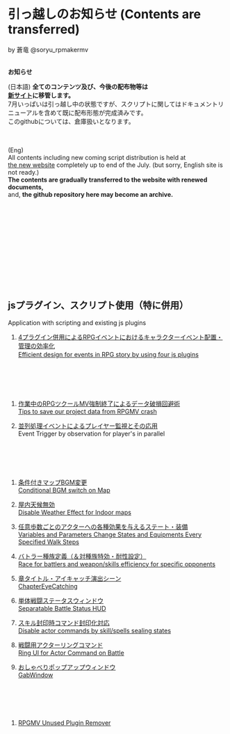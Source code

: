 # 引っ越しのお知らせ (Contents are transferred)

by 蒼竜 @soryu_rpmakermv    
<br>


**お知らせ** <br>

(日本語)
**全てのコンテンツ及び、今後の配布物等は**<br>
**[新サイト](http://dragonflare.dip.jp/dcave/)に移管します。**<br>
7月いっぱいは引っ越し中の状態ですが、スクリプトに関してはドキュメントリニューアルを含めて既に配布形態が完成済みです。<br>
このgithubについては、倉庫扱いとなります。<br><br><br>

(Eng)<br>
All contents including new coming script distribution is held at <br>
[the new website](http://dragonflare.dip.jp/dcave/) completely up to end of the July. (but sorry, English site is not ready.) <br>
**The contents are gradually transferred to the website with renewed documents,** <br>
and, **the github repository here may become an archive.**


<br><br><br><br><br><br><br><br><br><br><br>



                   
<h2 id="tag1">jsプラグイン、スクリプト使用（特に併用）</h2>
Application with scripting and existing js plugins

<br>

1. [4プラグイン併用によるRPGイベントにおけるキャラクターイベント配置・管理の効率化](https://github.com/soryu-rmv/rmv_tech01)     
[Efficient design for events in RPG story by using four js plugins](https://github.com/soryu-rmv/rmv_tech01/blob/master/en.md)　    


<br><br>




<br>

1. [作業中のRPGツクールMV強制終了によるデータ破損回避術](https://github.com/soryu-rmv/rpgmv_crash)     
   [Tips to save our project data from RPGMV crash](https://github.com/soryu-rmv/rpgmv_crash/blob/master/en.md)    
   

2. [並列処理イベントによるプレイヤー監視とその応用](https://github.com/soryu-rmv/rpgmv_parallel)     
   Event Trigger by observation for player's in parallel   




<br><br>

<br>

1. [条件付きマップBGM変更](https://github.com/soryu-rmv/MapBGM_EventSwitch)    
   [Conditional BGM switch on Map](https://github.com/soryu-rmv/MapBGM_EventSwitch/blob/master/en.md)   
   
2. [屋内天候無効](https://github.com/soryu-rmv/Outdoor_Weather)    
   [Disable Weather Effect for Indoor maps](https://github.com/soryu-rmv/Outdoor_Weather/blob/master/en.md)   
   
3. [任意歩数ごとのアクターへの各種効果を与えるステート・装備](https://github.com/soryu-rmv/ParameterEffectsByWalk)   
   [Variables and Parameters Change States and Equipments Every Specified Walk Steps](https://github.com/soryu-rmv/ParameterEffectsByWalk/blob/master/en.md)   

4. [バトラー種族定義（＆対種族特効・耐性設定）](https://github.com/soryu-rmv/race4battler) <br>
   [Race for battlers and weapon/skills efficiency for specific opponents](https://github.com/soryu-rmv/race4battler/blob/master/en.md)

5. [章タイトル・アイキャッチ演出シーン](https://github.com/soryu-rmv/ChapterTitleScene) <br>
   [ChapterEyeCatching](https://github.com/soryu-rmv/ChapterTitleScene/blob/master/en.md) <br>

6. [単体戦闘ステータスウィンドウ](https://github.com/soryu-rmv/BattleStatusHUD) <br>
   [Separatable Battle Status HUD](https://github.com/soryu-rmv/BattleStatusHUD/blob/master/en.md) <br>
   
7. [スキル封印時コマンド封印化対応](https://github.com/soryu-rmv/IsEnabled_SkillTypes/tree/master)  <br>
   [Disable actor commands by skill/spells sealing states](https://github.com/soryu-rmv/IsEnabled_SkillTypes/blob/master/en.md)   <br>

8. [戦闘用アクターリングコマンド](https://github.com/soryu-rmv/BattleRingCommands)  <br>
   [Ring UI for Actor Command on Battle](https://github.com/soryu-rmv/BattleRingCommands/blob/master/en.md)  <br>
   
9. [おしゃべりポップアップウィンドウ](https://github.com/soryu-rmv/GabWindow)  <br>
   [GabWindow](https://github.com/soryu-rmv/GabWindow/blob/master/en.md)  <br>
     
   
   
<br>


<br><br>





1. [RPGMV Unused Plugin Remover](https://github.com/soryu-rmv/RUPR)
 
